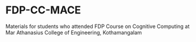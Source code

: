 # FDP-CC-MACE
Materials for students who attended FDP Course on Cognitive Computing at Mar Athanasius College of Engineering, Kothamangalam
